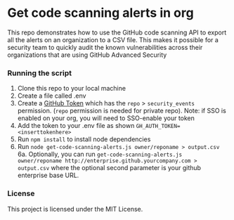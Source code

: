 # Get code scanning alerts in org 
This repo demonstrates how to use the GitHub code scanning API to export all the alerts on an organization to a CSV file. This makes it possible for a security team to quickly audit the known vulnerabilities across their organizations that are using GitHub Advanced Security

### Running the script
1. Clone this repo to your local machine
2. Create a file called .env 
3. Create a [GitHub Token](https://github.com/settings/tokens) which has the `repo` > `security_events` permission. (`repo` permission is needed for private repo).  Note:  if SSO is enabled on your org, you will need to SSO-enable your token      
5. Add the token to your .env file as shown `GH_AUTH_TOKEN=<inserttokenhere>`
6. Run `npm install` to install node dependencies
7. Run `node get-code-scanning-alerts.js owner/reponame > output.csv`  
    6a. Optionally, you can run `get-code-scanning-alerts.js owner/reponame http://enterprise.github.yourcompany.com > output.csv` where the optional second parameter is your github enterprise base URL.  

### License
This project is licensed under the MIT License. 
